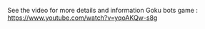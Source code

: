 
See the video for more details and information
Goku bots game : https://www.youtube.com/watch?v=yqoAKQw-s8g
